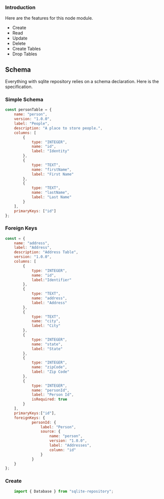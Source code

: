 ### Introduction
Here are the features for this node module.
* Create
* Read
* Update
* Delete
* Create Tables
* Drop Tables

## Schema
Everything with sqlite repository relies on a schema declaration. Here is the specification.

### Simple Schema
```javascript
const personTable = {
    name: "person",
    version: "1.0.0",
    label: "People",
    description: "A place to store people.",
    columns: [
        {
            type: "INTEGER",
            name: "id",
            label: "Identity"
        },
        {
            type: "TEXT",
            name: "firstName",
            label: "First Name"
        },
        {
            type: "TEXT",
            name: "lastName",
            label: "Last Name"
        }
    ],
    primaryKeys: ["id"]
};
```

### Foreign Keys
```javascript
const = {
    name: "address",
    label: "Address",
    description: "Address Table",
    version: "1.0.0",
    columns: [
        {
            type: "INTEGER",
            name: "id",
            label:"Identifier"
        },
        {
            type: "TEXT",
            name: "address",
            label: "Address"
        },
        {
            type: "TEXT",
            name: "city",
            label: "City"
        },
        {
            type: "INTEGER",
            name: "state",
            label: "State"
        },
        {
            type: "INTEGER",
            name: "zipCode",
            label: "Zip Code"
        },
        {
            type: "INTEGER",
            name: "personId",
            label: "Person Id",
            isRequired: true
        }
    ],
    primaryKeys:["id"],
    foreignKeys: {
            personId: {
                label: "Person",
                source: {
                    name: "person",
                    version: "1.0.0",
                    label: "Addresses",
                    column: "id"
                }
            }
    }
};
```

### Create
```javascript
    import { Database } from "sqlite-repository";
    
    
```

